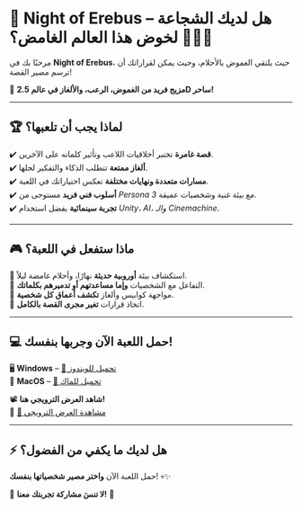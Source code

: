 # 🌙 Night of Erebus – هل لديك الشجاعة لخوض هذا العالم الغامض؟ 🕵️‍♂️🔮  

مرحبًا بك في **Night of Erebus**، حيث يلتقي الغموض بالأحلام، وحيث يمكن لقراراتك أن ترسم مصير القصة!  

🖤 **مزيج فريد من الغموض، الرعب، والألغاز في عالم 2.5D ساحر!**  

---

## 🏆 لماذا يجب أن تلعبها؟  
✔️ **قصة غامرة** تختبر أخلاقيات اللاعب وتأثير كلماته على الآخرين.  
✔️ **ألغاز ممتعة** تتطلب الذكاء والتفكير لحلها.  
✔️ **مسارات متعددة ونهايات مختلفة** تعكس اختياراتك في اللعبة.  
✔️ **أسلوب فني فريد** مستوحى من *Persona 3* مع بيئة غنية وشخصيات عميقة.  
✔️ **تجربة سينمائية** بفضل استخدام *Unity، AI، والـ Cinemachine*.  

---

## 🎮 ماذا ستفعل في اللعبة؟  
🔹 استكشاف بيئة **أوروبية حديثة** نهارًا، وأحلام غامضة ليلاً.  
🔹 التفاعل مع الشخصيات **وإما مساعدتهم أو تدميرهم بكلماتك**.  
🔹 مواجهة كوابيس وألغاز **تكشف أعماق كل شخصية**.  
🔹 اتخاذ قرارات **تغير مجرى القصة بالكامل**.  

---

## 💻 حمل اللعبة الآن وجربها بنفسك!  
🖥️ **Windows** – [🔗 تحميل للويندوز](https://drive.google.com/file/d/14ysmA9h0yU12pt4bZH7mZGLyXP9hG6L8/view?usp=drivesdk)  
🍏 **MacOS** – [🔗 تحميل للماك](https://drive.google.com/file/d/1tlV9egOB_Pbfju_VKej2yqoFNegCrzdG/view?usp=drivesdk)  

📽️ **شاهد العرض الترويجي هنا!**  
🎥 [🔗 مشاهدة العرض الترويجي](https://youtu.be/2Dnjg3HriZQ?si=KlN4PTVUrCIrIxMO)  

---

## ⚡ هل لديك ما يكفي من الفضول؟  
حمل اللعبة الآن **واختر مصير شخصياتها بنفسك**! 💀✨  

🔻 **لا تنسَ مشاركة تجربتك معنا!** 🔻
